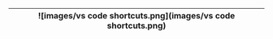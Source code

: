 | ![images/vs code shortcuts.png](images/vs code shortcuts.png) |
| --------------------------------------------------------------- |

